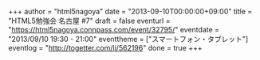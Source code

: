 +++
author = "html5nagoya"
date = "2013-09-10T00:00:00+09:00"
title = "HTML5勉強会 名古屋 #7"
draft = false
eventurl = "https://html5nagoya.connpass.com/event/32795/"
eventdate = "2013/09/10 19:30 - 21:00"
eventtheme = ["スマートフォン・タブレット"]
eventlog = "http://togetter.com/li/562196"
done = true
+++
